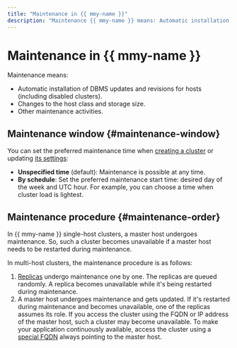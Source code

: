 ```yaml
---
title: "Maintenance in {{ mmy-name }}"
description: "Maintenance {{ mmy-name }} means: Automatic installation of DBMS updates and revisions for hosts (including disabled clusters). Changes to the host class and storage size. Other maintenance activities."
---
```


# Maintenance in {{ mmy-name }}

Maintenance means:

* Automatic installation of DBMS updates and revisions for hosts (including disabled clusters).
* Changes to the host class and storage size.
* Other maintenance activities.

## Maintenance window {#maintenance-window}

You can set the preferred maintenance time when [creating a cluster](../operations/cluster-create.md) or updating [its settings](../operations/update.md):

* **Unspecified time** (default): Maintenance is possible at any time.
* **By schedule**: Set the preferred maintenance start time: desired day of the week and UTC hour. For example, you can choose a time when cluster load is lightest.

## Maintenance procedure {#maintenance-order}

In {{ mmy-name }} single-host clusters, a master host undergoes maintenance. So, such a cluster becomes unavailable if a master host needs to be restarted during maintenance.

In multi-host clusters, the maintenance procedure is as follows:

1. [Replicas](replication.md) undergo maintenance one by one. The replicas are queued randomly. A replica becomes unavailable while it's being restarted during maintenance.
1. A master host undergoes maintenance and gets updated. If it's restarted during maintenance and becomes unavailable, one of the replicas assumes its role. If you access the cluster using the FQDN or IP address of the master host, such a cluster may become unavailable. To make your application continuously available, access the cluster using a [special FQDN](../operations/connect.md#special-fqdns) always pointing to the master host.
